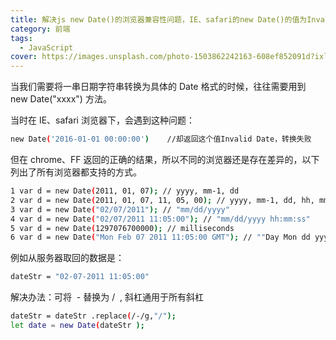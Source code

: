 ```yaml
---
title: 解决js new Date()的浏览器兼容性问题，IE、safari的new Date()的值为Invalid Date、NaN-NaN的问题
category: 前端
tags:
  - JavaScript
cover: https://images.unsplash.com/photo-1503862242163-608ef852091d?ixlib=rb-1.2.1&auto=format&fit=crop&w=1324&q=80
---
```



当我们需要将一串日期字符串转换为具体的 Date 格式的时候，往往需要用到 new Date("xxxx") 方法。

当时在 IE、safari 浏览器下，会遇到这种问题：  

``` bash
new Date('2016-01-01 00:00:00')    //却返回这个值Invalid Date，转换失败

```

但在 chrome、FF 返回的正确的结果，所以不同的浏览器还是存在差异的，以下列出了所有浏览器都支持的方式。

``` bash
1 var d = new Date(2011, 01, 07); // yyyy, mm-1, dd  
2 var d = new Date(2011, 01, 07, 11, 05, 00); // yyyy, mm-1, dd, hh, mm, ss  
3 var d = new Date("02/07/2011"); // "mm/dd/yyyy"  
4 var d = new Date("02/07/2011 11:05:00"); // "mm/dd/yyyy hh:mm:ss"  
5 var d = new Date(1297076700000); // milliseconds  
6 var d = new Date("Mon Feb 07 2011 11:05:00 GMT"); // ""Day Mon dd yyyy hh:mm:ss GMT/UTC
```

例如从服务器取回的数据是：

``` bash
dateStr = "02-07-2011 11:05:00"

```

解决办法：可将  - 替换为 /  , 斜杠通用于所有斜杠  

``` bash
dateStr = dateStr .replace(/-/g,"/");
let date = new Date(dateStr );
```
